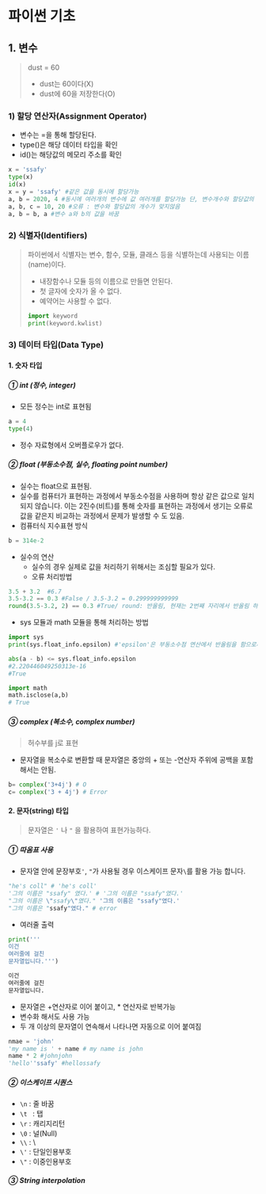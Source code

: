 # 파이썬 기초

## 1. 변수

> dust = 60
>
> - dust는 60이다(X)
> - dust에 60을 저장한다(O)



### 1) 할당 연산자(Assignment Operator)

- 변수는 =을 통해 할당된다.
- type()은 해당 데이터 타입을 확인
- id()는 해당값의 메모리 주소를 확인

```python
x = 'ssafy'
type(x)
id(x)
x = y = 'ssafy' #같은 값을 동시에 할당가능
a, b = 2020, 4 #동시에 여러개의 변수에 값 여러개를 할당가능 단, 변수개수와 할당값의 개수가 동일해야함.
a, b, c = 10, 20 #오류 : 변수와 할당값의 개수가 맞지않음
a, b = b, a #변수 a와 b의 값을 바꿈
```



### 2) 식별자(Identifiers)

> 파이썬에서 식별자는 변수, 함수, 모듈, 클래스 등을 식별하는데 사용되는 이름(name)이다.
>
> - 내장함수나 모듈 등의 이름으로 만들면 안된다.
> - 첫 글자에 숫자가 올 수 없다.
> - 예약어는 사용할 수 없다.
>
> ```python
> import keyword
> print(keyword.kwlist)
> ```



### 3) 데이터 타입(Data Type)

#### 1. 숫자 타입

##### ①  int (정수, integer)

- 모든 정수는 int로 표현됨

```python
a = 4
type(4)
```

- 정수 자료형에서 오버플로우가 없다.



##### ②  float (부동소수점, 실수, floating point number)

- 실수는 float으로 표현됨.
- 실수를 컴퓨터가 표현하는 과정에서 부동소수점을 사용하며 항상 같은 값으로 일치되지 않습니다. 이는 2진수(비트)를 통해 숫자를 표현하는 과정에서 생기는 오류로 값을 같은지 비교하는 과정에서 문제가 발생할 수 도 있음.
- 컴퓨터식 지수표현 방식

```python
b = 314e-2
```

- 실수의 연산
  - 실수의 경우 실제로 값을 처리하기 위해서는 조심할 필요가 있다.
  - 오류 처리방법

``` python
3.5 + 3.2  #6.7
3.5-3.2 == 0.3 #False / 3.5-3.2 = 0.299999999999
round(3.5-3.2, 2) == 0.3 #True/ round: 반올림, 현재는 2번째 자리에서 반올림 하라는 뜻, 4사 6입 짝수에서는 5는 내림 / 홀수에서는 5는 올림
```

- sys 모듈과 math 모듈을 통해 처리하는 방법

```python
import sys
print(sys.float_info.epsilon) #'epsilon'은 부동소수점 연산에서 반올림을 함으로써 발생하는 오차 상환

abs(a - b) <= sys.float_info.epsilon 
#2.220446049250313e-16
#True

import math
math.isclose(a,b)
# True
```



##### ③ complex (복소수, complex number)

> 허수부를 j로 표현

- 문자열을 복소수로 변환할 때 문자열은 중앙의 + 또는 -연산자 주위에 공백을 포함해서는 안됨.

```python
b= complex('3+4j') # O
c= complex('3 + 4j') # Error
```



####  2. 문자(string) 타입

> 문자열은 `'` 나 `"` 을 활용하여 표현가능하다.

##### ① 따옴표 사용

- 문자열 안에 문장부호`'`, `"`가 사용될 경우 이스케이프 문자`\`를 활용 가능 합니다.

```python
"he's coll" # 'he's coll'
'그의 이름은 "ssafy" 였다.' # '그의 이름은 "ssafy"였다.'
"그의 이름은 \"ssafy\"였다." '그의 이름은 "ssafy"였다.'
"그의 이름은 "ssafy"였다." # error
```

- 여러줄 출력

```python
print('''
이건
여러줄에 걸친
문자열입니다.''')

이건
여러줄에 걸친
문자열입니다.
```

- 문자열은 +연산자로 이어 붙이고, * 연산자로 반복가능
- 변수화 해서도 사용 가능
- 두 개 이상의 문자열이 연속해서 나타나면 자동으로 이어 붙여짐

```python
nmae = 'john'
'my name is ' + name # my name is john
name * 2 #johnjohn
'hello''ssafy' #hellossafy
```



##### ② 이스케이프 시퀀스

- `\n` : 줄 바꿈
- `\t ` : 탭
- `\r` : 캐리지리턴
- `\0` : 널(Null)
- `\\` : \
- `\'` : 단일인용부호
- `\"` : 이중인용부호



##### ③ String interpolation